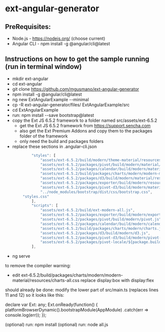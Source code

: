 # ext-angular-generator

## PreRequisites:

* Node.js - https://nodejs.org/  (choose current)
* Angular CLI - npm install -g @angular/cli@latest

## Instructions on how to get the sample running (run in terminal window)

* mkdir ext-angular
* cd ext-angular
* git clone https://github.com/mgusmano/ext-angular-generator
* npm install -g @angular/cli@latest
* ng new ExtAngularExample --minimal
* cp -R ext-angular-generator/files/ ExtAngularExample/src
* cd ExtAngularExample
* run: npm install --save bootstrap@latest
* copy the Ext JS 6.5.2 framework to a folder named src/assets/ext-6.5.2
	- get the Ext JS 6.5.2 framework from https://support.sencha.com
	- also get the Ext Premium Addons and copy them to the packages folder of the framework
	- only need the build and packages folders
* replace these sections in .angular-cli.json

```javascript
			"styles": [
				"assets/ext-6.5.2/build/modern/theme-material/resources/theme-material-all.css",
				"assets/ext-6.5.2/packages/pivot/build/modern/material/resources/pivot-all.css",
				"assets/ext-6.5.2/packages/calendar/build/modern/material/resources/calendar-all.css",
				"assets/ext-6.5.2/build/packages/charts/modern/modern-material/resources/charts-all.css",
				"assets/ext-6.5.2/packages/d3/build/modern/material/resources/d3-all.css",
				"assets/ext-6.5.2/packages/exporter/build/modern/resources/exporter-all.css",
				"assets/ext-6.5.2/packages/pivot-d3/build/modern/material/resources/pivot-d3-all.css",
				"../node_modules/bootstrap/dist/css/bootstrap.css",
        "styles.css"
			],
			"scripts": [
				"assets/ext-6.5.2/build/ext-modern-all.js",
				"assets/ext-6.5.2/packages/exporter/build/modern/exporter.js",
				"assets/ext-6.5.2/packages/pivot/build/modern/pivot.js",
				"assets/ext-6.5.2/packages/calendar/build/modern/calendar.js",
				"assets/ext-6.5.2/build/packages/charts/modern/charts.js",
				"assets/ext-6.5.2/packages/d3/build/modern/d3.js",
				"assets/ext-6.5.2/packages/pivot-d3/build/modern/pivot-d3.js",
				"assets/ext-6.5.2/packages/pivot-locale/${package.build.dir}/modern/pivot-locale-en.js"
			],
```
* ng serve

to remove the compiler warning:
* edit ext-6.5.2/build/packages/charts/modern/modern-material/resources/charts-all.css
	replace  display:box  with  display:flex






should already be done:
modify the lower part of src/main.ts (replaces lines 11 and 12) so it looks like this:

declare var Ext: any;
Ext.onReady(function() {
	platformBrowserDynamic().bootstrapModule(AppModule)
		.catch(err => console.log(err));
});


(optional) run: npm install
(optional) run: node all.js